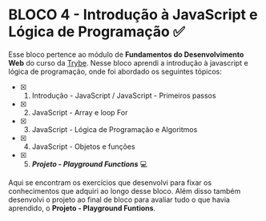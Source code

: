 # BLOCO 4 - Introdução à JavaScript e Lógica de Programação :white_check_mark:

Esse bloco pertence ao módulo de **Fundamentos do Desenvolvimento Web** do curso da [Trybe](https://www.betrybe.com/). Nesse bloco aprendi a introdução à javascript e lógica de programação, onde foi abordado os seguintes tópicos:

- [x] 1. Introdução - JavaScript / JavaScript - Primeiros passos
- [x] 2. JavaScript - Array e loop For
- [x] 3. JavaScript - Lógica de Programação e Algoritmos
- [x] 4. JavaScript - Objetos e funções
- [x] 5. **_Projeto - Playground Functions_** :computer:

Aqui se encontram os exercícios que desenvolvi para fixar os conhecimentos que adquiri ao longo desse bloco. Além disso também desenvolvi o projeto ao final de bloco para avaliar tudo o que havia aprendido, o **Projeto - Playground Funtions**.